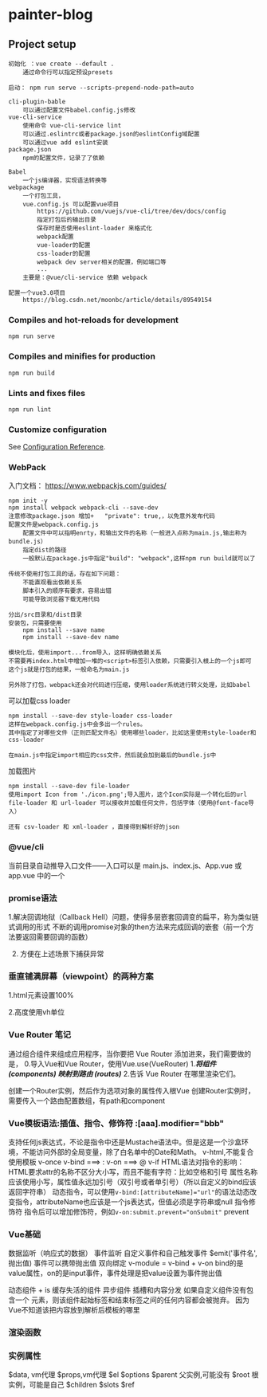 # painter-blog

## Project setup
```
初始化 ：vue create --default .
    通过命令行可以指定预设presets

启动： npm run serve --scripts-prepend-node-path=auto

cli-plugin-bable 
    可以通过配置文件babel.config.js修改
vue-cli-service 
    使用命令 vue-cli-service lint 
    可以通过.eslintrc或者package.json的eslintConfig域配置
    可以通过vue add eslint安装
package.json
    npm的配置文件，记录了了依赖

Babel
    一个js编译器，实现语法转换等
webpackage
    一个打包工具，
    vue.config.js 可以配置vue项目
        https://github.com/vuejs/vue-cli/tree/dev/docs/config
        指定打包后的输出目录
        保存时是否使用eslint-loader 来格式化
        webpack配置
        vue-loader的配置
        css-loader的配置
        webpack dev server相关的配置，例如端口等
        ...
    主要是：@vue/cli-service 依赖 webpack
    
配置一个vue3.0项目
    https://blog.csdn.net/moonbc/article/details/89549154

```

### Compiles and hot-reloads for development
```
npm run serve
```

### Compiles and minifies for production
```
npm run build
```

### Lints and fixes files
```
npm run lint
```

### Customize configuration
See [Configuration Reference](https://cli.vuejs.org/config/).

### WebPack
入门文档：
https://www.webpackjs.com/guides/
```
npm init -y
npm install webpack webpack-cli --save-dev
注意修改package.json 增加+   "private": true,，以免意外发布代码
配置文件是webpack.config.js
    配置文件中可以指明enrty，和输出文件的名称（一般进入点称为main.js,输出称为bundle.js）
    指定dist的路径
    一般默认在package.js中指定"build": "webpack",这样npm run build就可以了
    
传统不使用打包工具的话，存在如下问题：
    不能直观看出依赖关系
    脚本引入的顺序有要求，容易出错
    可能导致浏览器下载无用代码

分出/src目录和/dist目录
安装包，只需要使用
    npm install --save name
    npm install --save-dev name

模块化后，使用import...from导入，这样明确依赖关系
不需要再index.html中增加一堆的<script>标签引入依赖，只需要引入根上的一个js即可
这个js就是打包的结果，一般命名为main.js

另外除了打包，webpack还会对代码进行压缩，使用loader系统进行转义处理，比如babel

```
可以加载css loader
```
npm install --save-dev style-loader css-loader
这样在webpack.config.js中会多出一个rules。
其中指定了对哪些文件（正则匹配文件名）使用哪些loader，比如这里使用style-loader和css-loader

在main.js中指定import相应的css文件，然后就会加到最后的bundle.js中
```
加载图片
```
npm install --save-dev file-loader
使用import Icon from './icon.png';导入图片，这个Icon实际是一个转化后的url
file-loader 和 url-loader 可以接收并加载任何文件，包括字体（使用@font-face导入）

还有 csv-loader 和 xml-loader ，直接得到解析好的json
```

### @vue/cli
当前目录自动推导入口文件——入口可以是 main.js、index.js、App.vue 或 app.vue 中的一个

### promise语法
1.解决回调地狱（Callback Hell）问题，使得多层嵌套回调变的扁平，称为类似链式调用的形式
不断的调用promise对象的then方法来完成回调的嵌套（前一个方法要返回需要回调的函数）

2. 方便在上述场景下捕获异常


### 垂直铺满屏幕（viewpoint）的两种方案
1.html元素设置100%

2.高度使用vh单位

### Vue Router 笔记
通过组合组件来组成应用程序，当你要把 Vue Router 添加进来，我们需要做的是，
0.导入Vue和Vue Router，使用Vue.use(VueRouter)
1.***将组件 (components) 映射到路由 (routes)***
2.告诉 Vue Router 在哪里渲染它们。

创建一个Router实例，然后作为选项对象的属性传入根Vue
创建Router实例时，需要传入一个路由配置数组，有path和component

### Vue模板语法:插值、指令、修饰符 :[aaa].modifier="bbb"
支持任何js表达式，不论是指令中还是Mustache语法中。但是这是一个沙盒环境，不能访问外部的全局变量，除了白名单中的Date和Math。
v-html,不能复合使用模板
v-once
v-bind  ===> :
v-on ===> @
v-if
HTML语法对指令的影响：HTML要求attr的名称不区分大小写，而且不能有字符：比如空格和引号
    属性名称应该使用小写，属性值永远加引号（双引号或者单引号）（所以自定义的bind应该返回字符串）
动态指令，可以使用```v-bind:[attributeName]="url"```的语法动态改变指令，attributeName也应该是一个js表达式，但值必须是字符串或null
指令修饰符
    指令后可以增加修饰符，例如```v-on:submit.prevent="onSubmit"```
    prevent
### Vue基础
数据监听（响应式的数据）
事件监听
自定义事件和自己触发事件
    $emit('事件名',抛出值)
    事件可以携带抛出值
双向绑定
    v-module = v-bind + v-on
    bind的是value属性，on的是input事件，事件处理是把value设置为事件抛出值
   
动态组件 
    <component> + is
    <keep-alive> 缓存失活的组件
异步组件
插槽和内容分发
    如果自定义组件没有包含一个 <slot> 元素，则该组件起始标签和结束标签之间的任何内容都会被抛弃。
    因为Vue不知道该把内容放到解析后模板的哪里

### 渲染函数
### 实例属性
$data, vm代理
$props,vm代理
$el
$options
$parent 父实例,可能没有
$root 根实例，可能是自己
$children
$slots
$ref
  